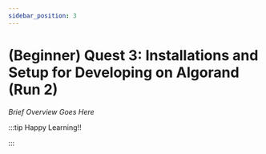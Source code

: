 ```yaml
---
sidebar_position: 3
---
```


# (Beginner) Quest 3: Installations and Setup for Developing on Algorand (Run 2)

_Brief Overview Goes Here_

:::tip Happy Learning!!

<QuestButton text="Go To Quest" link="https://app.stackup.dev/quest_page/beginner-quest-3-installations-and-setup-for-developing-on-algorand-re-run" />

:::
